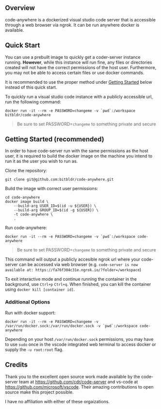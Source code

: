 ## Overview
code-anywhere is a dockerized visual studio code server that is accessible through a web browser via ngrok. It can be run anywhere docker is available.

## Quick Start

You can use a prebuilt image to quickly get a coder-server instance running.
**However**, while this instance will run fine, any files or directories created will
not have the correct permissions of the host user. Furthermore, you may not be able to
access certain files or use docker commands.

It is recommended to use the proper method under [Getting Started](#getting-started) below instead of
this quick start.

To quickly run a visual studio code instance with a publicly accessible url, run
the following command:
```
docker run -it --rm -e PASSWORD=changeme -v `pwd`:/workspace bitbldr/code-anywhere
```

> Be sure to set PASSWORD=`changeme` to something private and secure

## <a name="getting-started"></a> Getting Started (recommended)

In order to have code-server run with the same permissions as the host user, it is required to build the docker image on the machine you intend to run it as the user you wish to run as.

Clone the repository:
```
git clone git@github.com:bitbldr/code-anywhere.git
```

Build the image with correct user permissions:
```
cd code-anywhere
docker image build \
    --build-arg USER_ID=$(id -u ${USER}) \
    --build-arg GROUP_ID=$(id -g ${USER}) \
    -t code-anywhere \
    .
```

Run code-anywhere:
```
docker run -it --rm -e PASSWORD=changeme -v `pwd`:/workspace code-anywhere
```

> Be sure to set PASSWORD=`changeme` to something private and secure

This command will output a publicly accesible ngrok url where your code-server can be accessed via web browser (e.g. `code-server is now available at: https://fa76f304c31e.ngrok.io/?folder=/workspace`)

To exit interactive mode and continue running the container in the background, use `Ctrl+p` `Ctrl+q`. When finished, you can kill the container using `docker kill [container id]`.

### Additional Options

Run with docker support:
```
docker run -it --rm -e PASSWORD=changeme -v /var/run/docker.sock:/var/run/docker.sock -v `pwd`:/workspace code-anywhere
```

Depending on your host `/var/run/docker.sock` permissions, you may have to use `sudo` once in the vscode integrated web terminal to access docker or supply the `-u root:root` flag.

## Credits
Thank you to the excellent open source work made available by the code-server team at https://github.com/cdr/code-server and vs-code at https://github.com/microsoft/vscode. Their amazing contributions to open source make this project possible.

I have no affiliation with either of these orgaizations.
